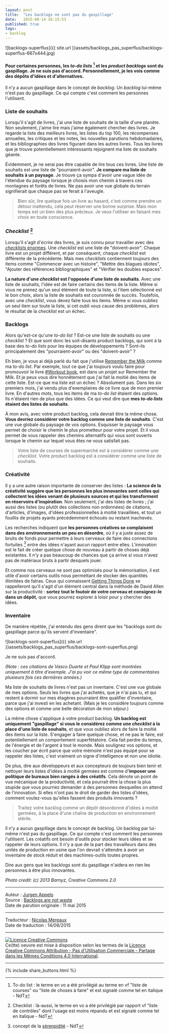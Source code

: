 ```yaml
---
layout: post
title:  "Les backlogs ne sont pas du gaspillage"
date:   2015-08-14 16:15:53
published: true
tags: 
- backlog
---
```


![backlogs-superflus]({{ site.url }}assets/backlogs_pas_superflus/backlogs-superflus-667x444.jpg)


#### Pour certaines personnes, les _to-do lists_ [^1] et les _product backlogs_ sont du gaspillage. Je ne suis pas d'accord. Personnellement, je les vois comme des dépôts d'idées et d'alternatives.

[^1]: To-do list : le terme en vo a été privilégié au terme en vf "liste de courses" ou "liste de choses à faire" et est signalé comme tel en italique - NdT

Il n'y a aucun gaspillage dans le concept de _backlog_. Un _backlog_ lui-même n'est pas du gaspillage. Ce qui compte c'est comment les personnes l'utilisent.

### Liste de souhaits

Lorsqu'il s'agit de livres, j'ai une liste de souhaits de la taille d'une planète. Non seulement, j'aime lire mais j'aime également chercher des livres. Je regarde la liste des meilleurs livres, les listes du top 100, les récompenses annuelles, les critiques et les notes, les nouvelles parutions hebdomadaires, et les bibliographies des livres figurant dans les autres livres. Tous les livres que je trouve potentiellement intéressants rejoignent ma liste de souhaits géante.

Évidemment, je ne serai pas être capable de lire tous ces livres. Une liste de souhaits est une liste de "pourraient-avoir". **Je compare ma liste de souhaits à un paysage**. Je trouve ça sympa d'avoir une vague idée de l'étendue du paysage lorsque je choisis mon chemin à travers ces montagnes et forêts de livres. Ne pas avoir une vue globale du terrain signifierait que chaque pas se ferait à l'aveugle.

> Bien sûr, lire quelque fois un livre au hasard, c'est comme prendre un détour inattendu, cela peut réserver une bonne surprise. Mais mon temps est un bien des plus précieux. Je veux l'utiliser en faisant mes choix en toute conscience.

### _Checklist_ [^2]

[^2]: Checklist : là-aussi, le terme en vo a été privilégié par rapport vf "liste de contrôles" dont l'usage est moins répandu et est signalé comme tel en italique - NdT

Lorsqu'il s'agit d'_écrire_ des livres, je suis connu pour travailler avec des [_checklists_ énormes](http://noop.nl/2014/01/checklist-for-book-writers.html). Une _checklist_ est une liste de "doivent-avoir". Chaque livre est un projet différent, et par conséquent, chaque _checklist_ est différente de la précédente. Mais mes _checklists_ contiennent toujours des items comme "Commencer avec un histoire", "Mettre des blagues idiotes", "Ajouter des références bibliographiques" et "Vérifier les doubles espaces".

**La nature d'une _checklist_ est l'opposée d'une liste de souhaits**. Avec une liste de souhaits, l'idée est de faire certains des items de la liste. Même si vous ne prenez qu'un seul élément de toute la liste, si l'item sélectionné est le bon choix, alors la liste de souhaits est couronnée de succès. Toutefois, avec une _checklist_, vous devez faire tous les items. Même si vous oubliez un seul item sur toute la liste, si cet oubli vous cause des problèmes, alors le résultat de la _checklist_ est un échec.

### Backlogs

Alors qu'est-ce qu'une _to-do list_ ? Est-ce une liste de souhaits ou une _checklist_ ? Et que sont donc les soit-disants product backlogs, qui sont à la base des _to-do lists_ pour les équipes de développements ? Sont-ils principalement des "pourraient-avoir" ou des "doivent-avoir" ?

Eh bien, je vous ai déjà parlé du fait que j'utilise [Remember the Milk](http://noop.nl/2013/04/how-i-organize-my-work.html) comme ma _to-do list_. Par exemple, tout ce que j'ai toujours voulu faire pour promouvoir le livre [#Workout book](http://noop.nl/2014/10/workout-premium-print-edition.html), est dans un projet sur Remember the Milk. Et je peux vous dire honnêtement que j'ai fait la moitié des items de cette liste. Est-ce que ma liste est un échec ? Absolument pas. Dans les six premiers mois, j'ai vendu plus d'exemplaires de ce livre que de mon premier livre. En d'autres mots, tous les items de ma _to-do list_ étaient des options. Ils n'étaient rien de plus que des idées. Ce qui veut dire que **mes _to-do lists_ étaient des listes de souhaits**.

À mon avis, avec votre product backlog, cela devrait être la même chose. **Vous devriez considérer votre backlog comme une liste de souhaits**. C'est une vue globale du paysage de vos options. Esquisser le paysage vous permet de choisir le chemin le plus prometteur pour votre projet. Et il vous permet de vous rappeler des chemins alternatifs qui vous sont ouverts lorsque le chemin sur lequel vous êtes ne vous satisfait pas.

> Votre liste de courses de supermarché est à considérer comme une _checklist_. Votre product backlog est à considérer comme une liste de souhaits.

### Créativité

Il y a une autre raison importante de conserver des listes : **La science de la créativité suggère que les personnes les plus innovantes sont celles qui collectent les idées venant de plusieurs sources et qui les transforment en réservoirs d'inspiration**. Non seulement, j'ai des listes de livres ; j'ai aussi des listes (ou plutôt des collections non ordonnées) de citations, d'articles, d'images, d'idées professionnelles à moitié travaillées, et tout un fouillis de projets ayants précédemment échoués ou restant inachevés.

Les recherches indiquent que **les personnes créatives se complaisent dans des environnements un peu en désordre**, où il y a juste assez de bruits de fonds pour permettre à leurs cerveaux de faire des connections fortuites [^3] entre des idées n'ayant aucun rapport entre elles. L'innovation est le fait de créer quelque chose de nouveau à partir de choses déjà existantes. Il n'y a pas beaucoup de chances que ça arrive si vous n'avez pas de matériaux bruts à partir desquels jouer.

[^3]: concept de la [sérenpidité](https://fr.wikipedia.org/wiki/S%C3%A9rendipit%C3%A9) - NdT

Et comme nos cerveaux ne sont pas optimisés pour la mémorisation, il est utile d'avoir certains outils nous permettant de stocker des quantités illimitées de fatras. Ceux qui connaissent [Getting Things Done](https://fr.wikipedia.org/wiki/Getting_Things_Done) se rappelleront qu'il s'agit d'un élément central dans la méthode de David Allen sur la productivité : **sortez tout le foutoir de votre cerveau et consignez-le dans un dépôt**, que vous pourrez explorer à loisir pour y chercher des idées.

### Inventaire

De manière répétée, j'ai entendu des gens dirent que les "backlogs sont du gaspillage parce qu'ils servent d'inventaire".  

![backlogs-sont-superflus]({{ site.url }}assets/backlogs_pas_superflus/backlogs-sont-superflus.png)

Je ne suis pas d'accord.

_(Note :  ces citations de Vasco Duarte et Paul Klipp sont montrées uniquement à titre d'exemple. J'ai pu voir ce même type de commentaires plusieurs fois ces dernières années.)_

Ma liste de souhaits de livres n'est pas un inventaire. C'est une vue globale de mes options. Seuls les livres que j'ai achetés, que je n'ai pas lu, et qui restent à dormir sur mes étagères pourraient être qualifier d'inventaire, parce que j'ai investi en les achetant. (Mais je les considère toujours comme des options et comme une belle décoration de mon séjour.)

La même chose s'applique à votre product backlog. **Un backlog est uniquement "gaspillage" si vous le considérez comme une _checklist_ à la place d'une liste de souhaits**, et que vous oubliez alors de faire la moitié des items sur la liste. S'engager à faire quelque chose, et ne pas le faire, est potentiellement un comportement superfétatoire. Cela fait perdre du temps, de l'énergie et de l'argent à tout le monde. Mais soulignez vos options, et les coucher par écrit parce que votre mémoire n'est pas équipé pour se rappeler des listes, c'est vraiment un signe d'intelligence et non une idiotie.

De plus, dire aux développeurs et aux concepteurs de toujours bien tenir et nettoyer leurs listes d'idées à moitié germées est comme d'**imposer une politique de bureaux bien rangés à des créatifs**. Cela dénote un point de vue mécanique de la productivité, et cela pourrait être la chose la plus stupide que vous pourriez demander à des personnes desquelles on attend de l'innovation. Si elles n'ont pas le droit de garder des listes d'idées, comment voulez-vous qu'elles fassent des produits innovants ?

> Traitez votre backlog comme un dépôt désordonné d'idées à moitié germées, à la place d'une chaîne de production en environnement stérile.

Il n'y a aucun gaspillage dans le concept de backlog. Un backlog par lui-même n'est pas du gaspillage. Ce qui compte c'est comment les personnes l'utilisent. Les créatifs ont besoin d'outils pour stocker leurs idées et se rappeler de leurs options. Il n'y a que de la part des travailleurs dans des unités de production en usine que l'on devrait s'attendre à avoir un inventaire de stock réduit et des machines-outils toutes propres.

Dire aux gens que les backlogs sont du gaspillage n'aidera en rien les personnes à être plus innovantes.

_Photo credit: (c) 2013 Barnyz, Creative Commons 2.0_

---
Auteur : [Jurgen Appelo](http://jurgenappelo.com/about/)  
Source : [Backlogs are not waste](http://noop.nl/2015/05/backlogs-are-not-waste.html)  
Date de parution originale :  11 mai 2015  

---
Traducteur : [Nicolas Mereaux](http://www.les-traducteurs-agiles.org/traducteurs/)  
Date de traduction : 14/08/2015  

---

<a rel="license" href="http://creativecommons.org/licenses/by-nc-sa/4.0/"><img alt="Licence Creative Commons" style="border-width:0" src="http://i.creativecommons.org/l/by-nc-sa/4.0/88x31.png" /></a><br />Ce(tte) oeuvre est mise à disposition selon les termes de la <a rel="license" href="http://creativecommons.org/licenses/by-nc-sa/4.0/">Licence Creative Commons Attribution - Pas d'Utilisation Commerciale - Partage dans les Mêmes Conditions 4.0 International</a>.

---

{% include share_buttons.html %}
